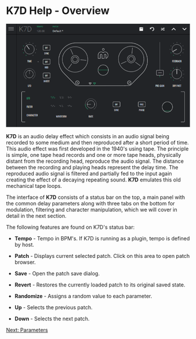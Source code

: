 # K7D Help - Overview

<img src="/k7d/images/overview.png" alt="K7D Overview" style="padding: 0px; bottom-padding: 0px" />

**K7D** is an audio delay effect which consists in an audio signal being recorded to some medium and then reproduced after a short period of time. This audio effect was first developed in the 1940's using tape. The principle is simple, one tape head records and one or more tape heads, physically distant from the recording head, reproduce the audio signal. The distance between the recording and playing heads represent the delay time. The reproduced audio signal is filtered and partially fed to the input again creating the effect of a decaying repeating sound. **K7D** emulates this old mechanical tape loops.

The interface of **K7D** consists of a status bar on the top, a main panel with the common delay parameters along with three tabs on the bottom for modulation, filtering and character manipulation, which we will cover in detail in the next section.

The following features are found on K7D's status bar:

- **Tempo** - Tempo in BPM's. If K7D is running as a plugin, tempo is defined by host.

- **Patch** - Displays current selected patch. Click on this area to open patch browser.

- **Save** - Open the patch save dialog.

- **Revert** - Restores the currently loaded patch to its original saved state.

- **Randomize** - Assigns a random value to each parameter.

- **Up** - Selects the previous patch.

- **Down** - Selects the next patch.

[Next: Parameters](parameters)

